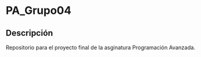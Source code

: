 # PA_Grupo04

## Descripción
  Repositorio para el proyecto final de la asginatura Programación Avanzada.
